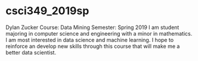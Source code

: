 # csci349_2019sp

Dylan Zucker
Course: Data Mining
Semester: Spring 2019
I am student majoring in computer science and engineering with a minor in mathematics. I am most interested in data
science and machine learning. I hope to reinforce an develop new skills through this course that will make me a better
data scientist.